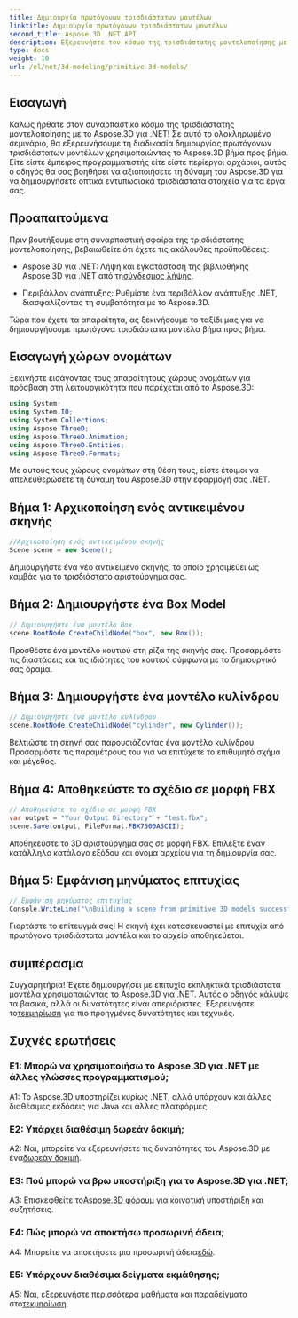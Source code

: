 ```yaml
---
title: Δημιουργία πρωτόγονων τρισδιάστατων μοντέλων
linktitle: Δημιουργία πρωτόγονων τρισδιάστατων μοντέλων
second_title: Aspose.3D .NET API
description: Εξερευνήστε τον κόσμο της τρισδιάστατης μοντελοποίησης με το Aspose.3D για .NET. Δημιουργήστε εκπληκτικά πρωτόγονα μοντέλα χωρίς κόπο.
type: docs
weight: 10
url: /el/net/3d-modeling/primitive-3d-models/
---
```

## Εισαγωγή

Καλώς ήρθατε στον συναρπαστικό κόσμο της τρισδιάστατης μοντελοποίησης με το Aspose.3D για .NET! Σε αυτό το ολοκληρωμένο σεμινάριο, θα εξερευνήσουμε τη διαδικασία δημιουργίας πρωτόγονων τρισδιάστατων μοντέλων χρησιμοποιώντας το Aspose.3D βήμα προς βήμα. Είτε είστε έμπειρος προγραμματιστής είτε είστε περίεργοι αρχάριοι, αυτός ο οδηγός θα σας βοηθήσει να αξιοποιήσετε τη δύναμη του Aspose.3D για να δημιουργήσετε οπτικά εντυπωσιακά τρισδιάστατα στοιχεία για τα έργα σας.

## Προαπαιτούμενα

Πριν βουτήξουμε στη συναρπαστική σφαίρα της τρισδιάστατης μοντελοποίησης, βεβαιωθείτε ότι έχετε τις ακόλουθες προϋποθέσεις:

- Aspose.3D για .NET: Λήψη και εγκατάσταση της βιβλιοθήκης Aspose.3D για .NET από τη[σύνδεσμος λήψης](https://releases.aspose.com/3d/net/).

- Περιβάλλον ανάπτυξης: Ρυθμίστε ένα περιβάλλον ανάπτυξης .NET, διασφαλίζοντας τη συμβατότητα με το Aspose.3D.

Τώρα που έχετε τα απαραίτητα, ας ξεκινήσουμε το ταξίδι μας για να δημιουργήσουμε πρωτόγονα τρισδιάστατα μοντέλα βήμα προς βήμα.

## Εισαγωγή χώρων ονομάτων

Ξεκινήστε εισάγοντας τους απαραίτητους χώρους ονομάτων για πρόσβαση στη λειτουργικότητα που παρέχεται από το Aspose.3D:

```csharp
using System;
using System.IO;
using System.Collections;
using Aspose.ThreeD;
using Aspose.ThreeD.Animation;
using Aspose.ThreeD.Entities;
using Aspose.ThreeD.Formats;
```

Με αυτούς τους χώρους ονομάτων στη θέση τους, είστε έτοιμοι να απελευθερώσετε τη δύναμη του Aspose.3D στην εφαρμογή σας .NET.

## Βήμα 1: Αρχικοποίηση ενός αντικειμένου σκηνής

```csharp
//Αρχικοποίηση ενός αντικειμένου σκηνής
Scene scene = new Scene();
```

Δημιουργήστε ένα νέο αντικείμενο σκηνής, το οποίο χρησιμεύει ως καμβάς για το τρισδιάστατο αριστούργημα σας.

## Βήμα 2: Δημιουργήστε ένα Box Model

```csharp
// Δημιουργήστε ένα μοντέλο Box
scene.RootNode.CreateChildNode("box", new Box());
```

Προσθέστε ένα μοντέλο κουτιού στη ρίζα της σκηνής σας. Προσαρμόστε τις διαστάσεις και τις ιδιότητες του κουτιού σύμφωνα με το δημιουργικό σας όραμα.

## Βήμα 3: Δημιουργήστε ένα μοντέλο κυλίνδρου

```csharp
// Δημιουργήστε ένα μοντέλο κυλίνδρου
scene.RootNode.CreateChildNode("cylinder", new Cylinder());
```

Βελτιώστε τη σκηνή σας παρουσιάζοντας ένα μοντέλο κυλίνδρου. Προσαρμόστε τις παραμέτρους του για να επιτύχετε το επιθυμητό σχήμα και μέγεθος.

## Βήμα 4: Αποθηκεύστε το σχέδιο σε μορφή FBX

```csharp
// Αποθηκεύστε το σχέδιο σε μορφή FBX
var output = "Your Output Directory" + "test.fbx";
scene.Save(output, FileFormat.FBX7500ASCII);
```

Αποθηκεύστε το 3D αριστούργημα σας σε μορφή FBX. Επιλέξτε έναν κατάλληλο κατάλογο εξόδου και όνομα αρχείου για τη δημιουργία σας.

## Βήμα 5: Εμφάνιση μηνύματος επιτυχίας

```csharp
// Εμφάνιση μηνύματος επιτυχίας
Console.WriteLine("\nBuilding a scene from primitive 3D models successfully.\nFile saved at " + output);
```

Γιορτάστε το επίτευγμά σας! Η σκηνή έχει κατασκευαστεί με επιτυχία από πρωτόγονα τρισδιάστατα μοντέλα και το αρχείο αποθηκεύεται.

## συμπέρασμα

 Συγχαρητήρια! Έχετε δημιουργήσει με επιτυχία εκπληκτικά τρισδιάστατα μοντέλα χρησιμοποιώντας το Aspose.3D για .NET. Αυτός ο οδηγός κάλυψε τα βασικά, αλλά οι δυνατότητες είναι απεριόριστες. Εξερευνήστε το[τεκμηρίωση](https://reference.aspose.com/3d/net/) για πιο προηγμένες δυνατότητες και τεχνικές.

## Συχνές ερωτήσεις

### Ε1: Μπορώ να χρησιμοποιήσω το Aspose.3D για .NET με άλλες γλώσσες προγραμματισμού;

A1: Το Aspose.3D υποστηρίζει κυρίως .NET, αλλά υπάρχουν και άλλες διαθέσιμες εκδόσεις για Java και άλλες πλατφόρμες.

### Ε2: Υπάρχει διαθέσιμη δωρεάν δοκιμή;

 A2: Ναι, μπορείτε να εξερευνήσετε τις δυνατότητες του Aspose.3D με ένα[δωρεάν δοκιμή](https://releases.aspose.com/).

### Ε3: Πού μπορώ να βρω υποστήριξη για το Aspose.3D για .NET;

 A3: Επισκεφθείτε το[Aspose.3D φόρουμ](https://forum.aspose.com/c/3d/18) για κοινοτική υποστήριξη και συζητήσεις.

### Ε4: Πώς μπορώ να αποκτήσω προσωρινή άδεια;

 A4: Μπορείτε να αποκτήσετε μια προσωρινή άδεια[εδώ](https://purchase.aspose.com/temporary-license/).

### Ε5: Υπάρχουν διαθέσιμα δείγματα εκμάθησης;

 A5: Ναι, εξερευνήστε περισσότερα μαθήματα και παραδείγματα στο[τεκμηρίωση](https://reference.aspose.com/3d/net/).